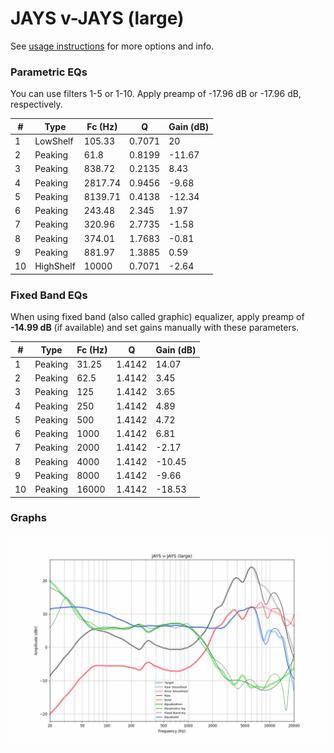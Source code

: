 # JAYS v-JAYS (large)
See [usage instructions](https://github.com/jaakkopasanen/AutoEq#usage) for more options and info.

### Parametric EQs
You can use filters 1-5 or 1-10. Apply preamp of -17.96 dB or -17.96 dB, respectively.

|   # | Type      |   Fc (Hz) |      Q |   Gain (dB) |
|-----|-----------|-----------|--------|-------------|
|   1 | LowShelf  |    105.33 | 0.7071 |       20    |
|   2 | Peaking   |     61.8  | 0.8199 |      -11.67 |
|   3 | Peaking   |    838.72 | 0.2135 |        8.43 |
|   4 | Peaking   |   2817.74 | 0.9456 |       -9.68 |
|   5 | Peaking   |   8139.71 | 0.4138 |      -12.34 |
|   6 | Peaking   |    243.48 | 2.345  |        1.97 |
|   7 | Peaking   |    320.96 | 2.7735 |       -1.58 |
|   8 | Peaking   |    374.01 | 1.7683 |       -0.81 |
|   9 | Peaking   |    881.97 | 1.3885 |        0.59 |
|  10 | HighShelf |  10000    | 0.7071 |       -2.64 |

### Fixed Band EQs
When using fixed band (also called graphic) equalizer, apply preamp of **-14.99 dB** (if available) and set gains manually with these parameters.

|   # | Type    |   Fc (Hz) |      Q |   Gain (dB) |
|-----|---------|-----------|--------|-------------|
|   1 | Peaking |     31.25 | 1.4142 |       14.07 |
|   2 | Peaking |     62.5  | 1.4142 |        3.45 |
|   3 | Peaking |    125    | 1.4142 |        3.65 |
|   4 | Peaking |    250    | 1.4142 |        4.89 |
|   5 | Peaking |    500    | 1.4142 |        4.72 |
|   6 | Peaking |   1000    | 1.4142 |        6.81 |
|   7 | Peaking |   2000    | 1.4142 |       -2.17 |
|   8 | Peaking |   4000    | 1.4142 |      -10.45 |
|   9 | Peaking |   8000    | 1.4142 |       -9.66 |
|  10 | Peaking |  16000    | 1.4142 |      -18.53 |

### Graphs
![](./JAYS%20v-JAYS%20(large).png)
